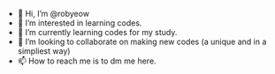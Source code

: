 - 👋 Hi, I’m @robyeow
- 👀 I’m interested in learning codes.
- 🌱 I’m currently learning codes for my study.
- 💞️ I’m looking to collaborate on making new codes (a unique and in a simpliest way)
- 📫 How to reach me is to dm me here.

<!---
robyeow/robyeow is a ✨ special ✨ repository because its `README.md` (this file) appears on your GitHub profile.
You can click the Preview link to take a look at your changes.
--->

